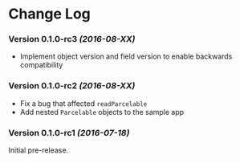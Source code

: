 Change Log
==========

### Version 0.1.0-rc3 *(2016-08-XX)*

 * Implement object version and field version to enable backwards compatibility

### Version 0.1.0-rc2 *(2016-08-XX)*

 * Fix a bug that affected `readParcelable`
 * Add nested `Parcelable` objects to the sample app

### Version 0.1.0-rc1 *(2016-07-18)*

Initial pre-release.